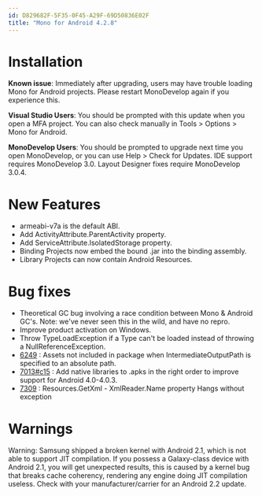```yaml
---
id: D829682F-5F35-0F45-A29F-69D50836E02F
title: "Mono for Android 4.2.8"
---
```


<a name="Installation" class="injected"></a>


# Installation

 **Known issue**: Immediately after upgrading, users may have
trouble loading Mono for Android projects. Please restart MonoDevelop again if
you experience this.

 **Visual Studio Users**: You should be prompted with this update
when you open a MFA project. You can also check manually in Tools &gt; Options
&gt; Mono for Android.

 **MonoDevelop Users**: You should be prompted to upgrade next
time you open MonoDevelop, or you can use Help &gt; Check for Updates. IDE
support requires MonoDevelop 3.0. Layout Designer fixes require MonoDevelop
3.0.4.

 <a name="New_Features" class="injected"></a>


# New Features

-  armeabi-v7a is the default ABI.
-  Add ActivityAttribute.ParentActivity property.
-  Add ServiceAttribute.IsolatedStorage property.
-  Binding Projects now embed the bound .jar into the binding assembly.
-  Library Projects can now contain Android Resources.


 <a name="Bug_fixes" class="injected"></a>


# Bug fixes

-  Theoretical GC bug involving a race condition between Mono &amp; Android GC's. Note: we've never seen this in the wild, and have no repro. 
-  Improve product activation on Windows.
-  Throw TypeLoadException if a Type can't be loaded instead of throwing a NullReferenceException. 
-   [6249](https://bugzilla.xamarin.com/show_bug.cgi?id=6249) : Assets not included in package when IntermediateOutputPath is specified to an absolute path. 
-   [7013#c15](https://bugzilla.xamarin.com/show_bug.cgi?id=7013#c15) : Add native libraries to .apks in the right order to improve support for Android 4.0-4.0.3. 
-   [7309](https://bugzilla.xamarin.com/show_bug.cgi?id=7309) : Resources.GetXml - XmlReader.Name property Hangs without exception 


 <a name="Warnings" class="injected"></a>


# Warnings

Warning: Samsung shipped a broken kernel with Android 2.1, which is not able
to support JIT compilation. If you possess a Galaxy-class device with Android
2.1, you will get unexpected results, this is caused by a kernel bug that breaks
cache coherency, rendering any engine doing JIT compilation useless. Check with
your manufacturer/carrier for an Android 2.2 update.
